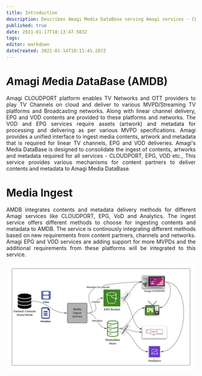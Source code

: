 ```yaml
---
title: Introduction
description: Describes Amagi Media DataBase serving Amagi services - CLOUDPORT, EPG, VoD and Analytics
published: true
date: 2021-01-17T18:13:47.583Z
tags: 
editor: markdown
dateCreated: 2021-01-14T10:11:45.287Z
---
```


# *A*magi *M*edia *D*ata*B*ase (AMDB)

<p align="justify">
Amagi CLOUDPORT platform enables TV Networks and OTT providers to play TV Channels on cloud and deliver to various MVPD/Streaming TV platforms and Broadcasting networks. Along with linear channel delivery, EPG and VOD contents are provided to these platforms and networks. The VOD and EPG services require assets (artwork) and metadata for processing and delivering as per various MVPD specifications. Amagi provides a unified interface to ingest media contents, artwork and metadata that is required for linear TV channels, EPG and VOD deliveries. Amagi's Media DataBase is designed to consolidate the ingest of contents, artworks and metadata required for all services - CLOUDPORT, EPG, VOD etc., This service provides various mechanisms for content partners to deliver contents and metadata to Amagi Media DataBase.
</p>

# Media Ingest

<p align="justify">
AMDB integrates contents and metadata delivery methods for different Amagi services like CLOUDPORT, EPG, VoD and Analytics. The ingest service offers different methods to choose for ingesting contents and metadata to AMDB. The service is continously integrating different methods based on new requirements from content partners, channels and networks. Amagi EPG and VOD services are adding support for more MVPDs and the additional requirements from these platforms will be integrated to this service.
</p>


![Amagi Metadata Services](/media-ingest.png)